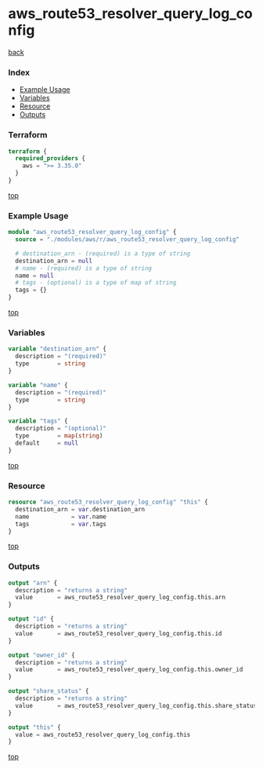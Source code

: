 # aws_route53_resolver_query_log_config

[back](../aws.md)

### Index

- [Example Usage](#example-usage)
- [Variables](#variables)
- [Resource](#resource)
- [Outputs](#outputs)

### Terraform

```terraform
terraform {
  required_providers {
    aws = ">= 3.35.0"
  }
}
```

[top](#index)

### Example Usage

```terraform
module "aws_route53_resolver_query_log_config" {
  source = "./modules/aws/r/aws_route53_resolver_query_log_config"

  # destination_arn - (required) is a type of string
  destination_arn = null
  # name - (required) is a type of string
  name = null
  # tags - (optional) is a type of map of string
  tags = {}
}
```

[top](#index)

### Variables

```terraform
variable "destination_arn" {
  description = "(required)"
  type        = string
}

variable "name" {
  description = "(required)"
  type        = string
}

variable "tags" {
  description = "(optional)"
  type        = map(string)
  default     = null
}
```

[top](#index)

### Resource

```terraform
resource "aws_route53_resolver_query_log_config" "this" {
  destination_arn = var.destination_arn
  name            = var.name
  tags            = var.tags
}
```

[top](#index)

### Outputs

```terraform
output "arn" {
  description = "returns a string"
  value       = aws_route53_resolver_query_log_config.this.arn
}

output "id" {
  description = "returns a string"
  value       = aws_route53_resolver_query_log_config.this.id
}

output "owner_id" {
  description = "returns a string"
  value       = aws_route53_resolver_query_log_config.this.owner_id
}

output "share_status" {
  description = "returns a string"
  value       = aws_route53_resolver_query_log_config.this.share_status
}

output "this" {
  value = aws_route53_resolver_query_log_config.this
}
```

[top](#index)